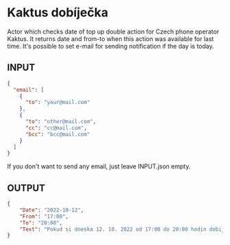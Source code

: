 # Kaktus dobíječka

Actor which checks date of top up double action for Czech phone operator Kaktus. It returns date and from-to when this action was available for last time. It's possible to set e-mail for sending notification if the day is today.

## INPUT
```json
{
  "email": [
    {
      "to": "your@mail.com"
    },
    {
      "to": "other@mail.com",
      "cc": "cc@mail.com",
      "bcc": "bcc@mail.com"
    }
  ]
}
```

If you don't want to send any email, just leave INPUT.json empty.

## OUTPUT
```json
{
	"Date": "2022-10-12",
	"From": "17:00",
	"To": "20:00",
	"Text": "Pokud si dneska 12. 10. 2022 od 17:00 do 20:00 hodin dobiješ alespoň 200 Kč, dáme ti dvojnásob  ;)"
}
```